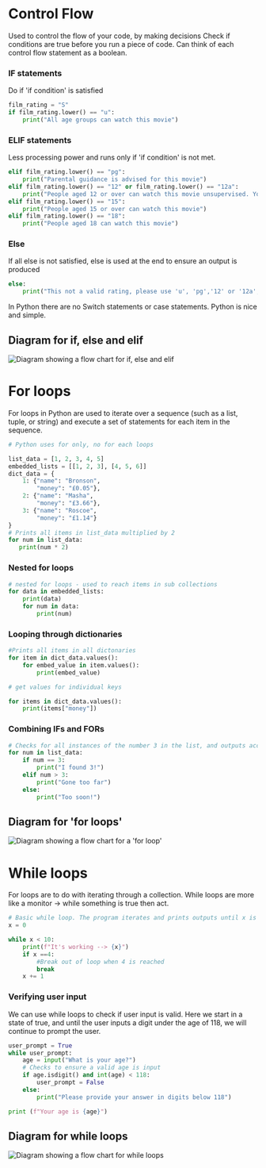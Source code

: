 # Control Flow
Used to control the flow of your code, by making decisions
Check if conditions are true before you run a piece of code. Can think of each control flow statement as a boolean.
### IF statements
Do if 'if condition' is satisfied
```python
film_rating = "S"
if film_rating.lower() == "u":
    print("All age groups can watch this movie")
```
### ELIF statements
Less processing power and runs only if 'if condition' is not met.
```python
elif film_rating.lower() == "pg":
    print("Parental guidance is advised for this movie")
elif film_rating.lower() == "12" or film_rating.lower() == "12a":
    print("People aged 12 or over can watch this movie unsupervised. Younger people must be supervised.")
elif film_rating.lower() == "15":
    print("People aged 15 or over can watch this movie")
elif film_rating.lower() == "18":
    print("People aged 18 can watch this movie")
```
### Else
If all else is not satisfied, else is used at the end to ensure an output is produced
```python
else:
    print("This not a valid rating, please use 'u', 'pg','12' or '12a', '15', '18'")
```
In Python there are no Switch statements or case statements. Python is nice and simple.
## Diagram for if, else and elif
![Diagram showing a flow chart for if, else and elif](if_else_elif.png)

# For loops
For loops in Python are used to iterate over a sequence (such as a list, tuple, or string) and execute a set of statements for each item in the sequence.
```python
# Python uses for only, no for each loops

list_data = [1, 2, 3, 4, 5]
embedded_lists = [[1, 2, 3], [4, 5, 6]]
dict_data = {
    1: {"name": "Bronson",
        "money": "£0.05"},
    2: {"name": "Masha",
        "money": "£3.66"},
    3: {"name": "Roscoe",
        "money": "£1.14"}
}
# Prints all items in list_data multiplied by 2
for num in list_data:
   print(num * 2)
```
### Nested for loops
```python
# nested for loops - used to reach items in sub collections
for data in embedded_lists:
    print(data)
    for num in data:
        print(num)
```
### Looping through dictionaries
```python
#Prints all items in all dictonaries
for item in dict_data.values():
    for embed_value in item.values():
        print(embed_value)

# get values for individual keys

for items in dict_data.values():
    print(items["money"])
```
### Combining IFs and FORs
```python
# Checks for all instances of the number 3 in the list, and outputs accordingly
for num in list_data:
    if num == 3:
        print("I found 3!")
    elif num > 3:
        print("Gone too far")
    else:
        print("Too soon!")
```
## Diagram for 'for loops'
![Diagram showing a flow chart for a 'for loop'](for_loop.png)
# While loops
For loops are to do with iterating through a collection. While loops are more like a monitor -> while something is true then act.
```python
# Basic while loop. The program iterates and prints outputs until x is equal to 4
x = 0

while x < 10:
    print(f"It's working --> {x}")
    if x ==4:
        #Break out of loop when 4 is reached
        break
    x += 1
```
### Verifying user input
We can use while loops to check if user input is valid. Here we start in a state of true, and until the user inputs a digit under the age of 118, we will continue to prompt the user.
```python 
user_prompt = True
while user_prompt:
    age = input("What is your age?")
    # Checks to ensure a valid age is input
    if age.isdigit() and int(age) < 118:
        user_prompt = False
    else:
        print("Please provide your answer in digits below 118")

print (f"Your age is {age}")
```
## Diagram for while loops
![Diagram showing a flow chart for while loops](while_loop.png)